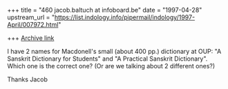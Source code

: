 +++
title = "460 jacob.baltuch at infoboard.be"
date = "1997-04-28"
upstream_url = "https://list.indology.info/pipermail/indology/1997-April/007972.html"

+++
[Archive link](https://list.indology.info/pipermail/indology/1997-April/007972.html)

I have 2 names for Macdonell's small (about 400 pp.)
dictionary at OUP: "A Sanskrit Dictionary for Students"
and "A Practical Sanskrit Dictionary". Which one is the
correct one? (Or are we talking about 2 different ones?)

Thanks
Jacob








